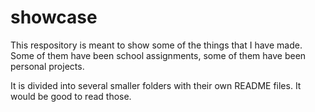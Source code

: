 # showcase
This respository is meant to show some of the things that I have made. Some of them have been school assignments, some of them have been personal projects.

It is divided into several smaller folders with their own README files. It would be good to read those.
